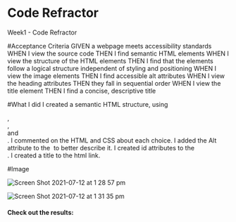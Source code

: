 # Code Refractor

Week1 - Code Refractor

#Acceptance Criteria
GIVEN a webpage meets accessibility standards
WHEN I view the source code
THEN I find semantic HTML elements
WHEN I view the structure of the HTML elements
THEN I find that the elements follow a logical structure independent of styling and positioning
WHEN I view the image elements
THEN I find accessible alt attributes
WHEN I view the heading attributes
THEN they fall in sequential order
WHEN I view the title element
THEN I find a concise, descriptive title

#What I did
I created a semantic HTML structure, using <nav>,<article>,<main> and <footer>.
I commented on the HTML and CSS about each choice.
I added the Alt attribute to the <img> to better describe it.
I created id attributes to the <nav>.
I created a title to the html link.

#Image

  
  
  
  
  ![Screen Shot 2021-07-12 at 1 28 57 pm](https://user-images.githubusercontent.com/84433857/125227939-2afe6480-e317-11eb-978d-0d16f563e5e2.png)

  
  
  ![Screen Shot 2021-07-12 at 1 31 35 pm](https://user-images.githubusercontent.com/84433857/125227988-3baeda80-e317-11eb-8d2b-6aef0f745683.png)

# Check out the results:
